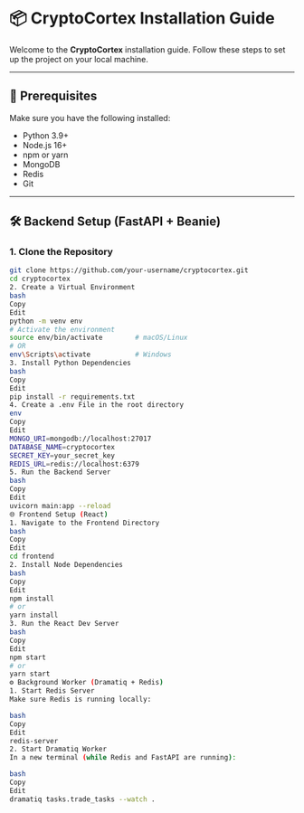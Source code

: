 # 📦 CryptoCortex Installation Guide

Welcome to the **CryptoCortex** installation guide. Follow these steps to set up the project on your local machine.

---

## 🚀 Prerequisites

Make sure you have the following installed:

- Python 3.9+
- Node.js 16+
- npm or yarn
- MongoDB
- Redis
- Git

---

## 🛠 Backend Setup (FastAPI + Beanie)

### 1. Clone the Repository

```bash
git clone https://github.com/your-username/cryptocortex.git
cd cryptocortex
2. Create a Virtual Environment
bash
Copy
Edit
python -m venv env
# Activate the environment
source env/bin/activate        # macOS/Linux
# OR
env\Scripts\activate           # Windows
3. Install Python Dependencies
bash
Copy
Edit
pip install -r requirements.txt
4. Create a .env File in the root directory
env
Copy
Edit
MONGO_URI=mongodb://localhost:27017
DATABASE_NAME=cryptocortex
SECRET_KEY=your_secret_key
REDIS_URL=redis://localhost:6379
5. Run the Backend Server
bash
Copy
Edit
uvicorn main:app --reload
🌐 Frontend Setup (React)
1. Navigate to the Frontend Directory
bash
Copy
Edit
cd frontend
2. Install Node Dependencies
bash
Copy
Edit
npm install
# or
yarn install
3. Run the React Dev Server
bash
Copy
Edit
npm start
# or
yarn start
⚙️ Background Worker (Dramatiq + Redis)
1. Start Redis Server
Make sure Redis is running locally:

bash
Copy
Edit
redis-server
2. Start Dramatiq Worker
In a new terminal (while Redis and FastAPI are running):

bash
Copy
Edit
dramatiq tasks.trade_tasks --watch .

